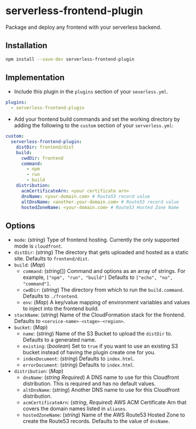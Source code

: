 # serverless-frontend-plugin
Package and deploy any frontend with your serverless backend.

## Installation
```bash
npm install --save-dev serverless-frontend-plugin
```

## Implementation
* Include this plugin in the `plugins` section of your `severless.yml`.
```YAML
plugins:
  - serverless-frontend-plugin
```

* Add your frontend build commands and set the working directory by adding the following to the `custom` section of your `serverless.yml`:
```YAML
custom:
  serverless-frontend-plugin:
    distDir: frontend/dist
    build:
      cwdDir: frontend
      command:
        - npm
        - run
        - build
    distribution:
      acmCertificateArn: <your certificate arn>
      dnsName: <your-domain.com> # Route53 record value
      altDnsName: <another.your-domain.com> # Route53 record value
      hostedZoneName: <your-domain.com> # Route53 Hosted Zone Name
```

## Options
* `mode`: (*string*) Type of frontend hosting. Currently the only supported mode is `cloudfront`.
* `distDir`: (*string*) The directory that gets uploaded and hosted as a static site. Defaults to `frontend/dist`.
* `build`: (*Map*)
  * `command`: (*string*[]) Command and options as an array of strings. For example, `["npm", "run", "build"]` Defaults to `["echo", "no", "command"]`.
  * `cwdDir`: (*string*) The directory from which to run the `build.command`. Defaults to `./frontend`.
  * `env`: (*Map*) A key/value mapping of environment variables and values to inject into the frontend build.
* `stackName`: (*string*) Name of the CloudFormation stack for the frontend. Defaults to `<service-name>-<stage>-<region>`.
* `bucket`: (*Map*)
  * `name`: (*string*) Name of the S3 Bucket to upload the `distDir` to. Defaults to a generated name.
  * `existing`: (*boolean*) Set to `true` if you want to use an existing S3 bucket instead of having the plugin create one for you.
  * `indexDocument`: (*string*) Defaults to `index.html`.
  * `errorDocument`: (*string*) Defaults to `index.html`.
* `distribution`: (*Map*)
  * `dnsName`: (*string* *Required*) A DNS name to use for this Cloudfront distribution. This is required and has no default values.
  * `altDnsName`: (*string*) Another DNS name to use for this Cloudfront distribution.
  * `acmCertificateArn`: (*string*, *Required*) AWS ACM Certificate Arn that covers the domain names listed in `aliases`.
  * `hostedZoneName`: (*string*) Name of the AWS Route53 Hosted Zone to create the Route53 records. Defaults to the value of `dnsName`.
